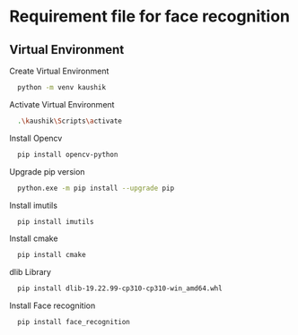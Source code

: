 
# Requirement file for face recognition

## Virtual Environment

Create Virtual Environment

```bash
  python -m venv kaushik
```
Activate Virtual Environment

```bash
  .\kaushik\Scripts\activate
```
Install Opencv

```bash
  pip install opencv-python
```
Upgrade pip version

```bash
  python.exe -m pip install --upgrade pip
```
Install imutils

```bash
  pip install imutils
```
Install cmake

```bash
  pip install cmake
```
dlib Library 

```bash
  pip install dlib-19.22.99-cp310-cp310-win_amd64.whl 
```
Install Face recognition

```bash
  pip install face_recognition
```
